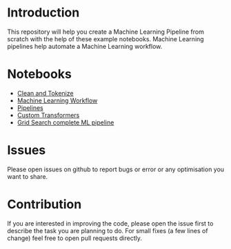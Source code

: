 # Introduction
This repository will help you create a Machine Learning Pipeline from scratch with the help of these example notebooks. Machine Learning pipelines help automate a Machine Learning workflow.

# Notebooks
* [Clean and Tokenize](https://github.com/rajatsharma369007/Machine_Learning_pipeline/blob/master/clean_tokenize.ipynb)
* [Machine Learning Workflow](https://github.com/rajatsharma369007/Machine_Learning_pipeline/blob/master/ml_workflow.ipynb)
* [Pipelines](https://github.com/rajatsharma369007/Machine_Learning_pipeline/blob/master/pipeline.ipynb)
* [Custom Transformers](https://github.com/rajatsharma369007/Machine_Learning_pipeline/blob/master/custom_transformer.ipynb)
* [Grid Search complete ML pipeline](https://github.com/rajatsharma369007/Machine_Learning_pipeline/blob/master/grid_search.ipynb)

# Issues
Please open issues on github to report bugs or error or any optimisation you want to share.

# Contribution
If you are interested in improving the code, please open the issue first to describe the task you are planning to do. For small fixes (a few lines of change) feel free to open pull requests directly.

